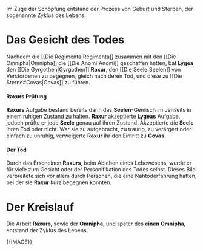 Im Zuge der Schöpfung entstand der Prozess von Geburt und Sterben, der sogenannte Zyklus des Lebens.
# Das Gesicht des Todes
Nachdem die [[Die Regimenta|Regimenta]] zusammen mit den [[Die Omnipha|Omnipha]] die [[Die Anomi|Anomi]] geschaffen hatten, bat **Lygea** den [[Die Gyrgothen|Gyrgothen]] **Raxur**, den [[Die Seele|Seelen]] von Verstorbenen zu begegnen, gleich nach deren Tod, und diese zu [[Die Sterne#Covas|Covas]] zu führen.
#### Raxurs Prüfung
**Raxurs** Aufgabe bestand bereits darin das **Seelen**-Gemisch im Jenseits in einem ruhigen Zustand zu halten. **Raxur** akzeptierte **Lygeas** Aufgabe, jedoch prüfte er jede **Seele** genau auf ihren Zustand. Akzeptierte die **Seele** ihren Tod oder nicht. War sie zu aufgebracht, zu traurig, zu verärgert oder einfach zu unruhig, verweigerte **Raxur** ihr den Eintritt zu **Covas**.
#### Der Tod
Durch das Erscheinen **Raxurs**, beim Ableben eines Lebewesens, wurde er für viele zum Gesicht oder der Personifikation des Todes selbst. Dieses Bild verbreitete sich vor allem durch Personen, die eine Nahtoderfahrung hatten, bei der sie **Raxur** kurz begegnen konnten.
# Der Kreislauf
Die Arbeit **Raxurs**, sowie der **Omnipha**, und später des **einen Omnipha**, entstand der Zyklus des Lebens.

{{IMAGE}}